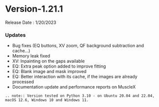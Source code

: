 # Version-1.21.1

Release Date : 1/20/2023

### Updates

- Bug fixes (EQ buttons, XV zoom, QF background subtraction and cache...)
- Memory leak fixed
- XV: Inpainting on the gaps available
- EQ: Extra peak option added to improve fitting
- EQ: Blank image and mask improved
- EQ: Better interaction with its cache, if the images are already processed
- Documentation update and performance reports on MuscleX

```eval_rst
.. note:: Version tested on Python 3.10 - on Ubuntu 20.04 and 22.04, macOS 12.6, Windows 10 and Windows 11.
```
